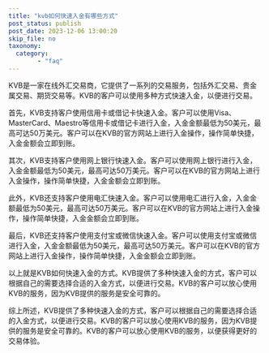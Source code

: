 ```yaml
---
title: "kvb如何快速入金有哪些方式"
post_status: publish
post_date: 2023-12-06 13:00:20
skip_file: no
taxonomy:
  category:
        - "faq"
---
```


KVB是一家在线外汇交易商，它提供了一系列的交易服务，包括外汇交易、贵金属交易、期货交易等。KVB的客户可以使用多种方式快速入金，以便进行交易。

首先，KVB支持客户使用信用卡或借记卡快速入金。客户可以使用Visa、MasterCard、Maestro等信用卡或借记卡进行入金，入金金额最低为50美元，最高可达50万美元。客户可以在KVB的官方网站上进行入金操作，操作简单快捷，入金金额会立即到账。

其次，KVB支持客户使用网上银行快速入金。客户可以使用网上银行进行入金，入金金额最低为50美元，最高可达50万美元。客户可以在KVB的官方网站上进行入金操作，操作简单快捷，入金金额会立即到账。

此外，KVB还支持客户使用电汇快速入金。客户可以使用电汇进行入金，入金金额最低为50美元，最高可达50万美元。客户可以在KVB的官方网站上进行入金操作，操作简单快捷，入金金额会立即到账。

最后，KVB还支持客户使用支付宝或微信快速入金。客户可以使用支付宝或微信进行入金，入金金额最低为50美元，最高可达50万美元。客户可以在KVB的官方网站上进行入金操作，操作简单快捷，入金金额会立即到账。

以上就是KVB如何快速入金的方式。KVB提供了多种快速入金的方式，客户可以根据自己的需要选择合适的入金方式，以便进行交易。KVB的客户可以放心使用KVB的服务，因为KVB提供的服务是安全可靠的。

综上所述，KVB提供了多种快速入金的方式，客户可以根据自己的需要选择合适的入金方式，以便进行交易。KVB的客户可以放心使用KVB的服务，因为KVB提供的服务是安全可靠的。KVB的客户可以放心使用KVB的服务，以便获得更好的交易体验。
